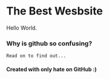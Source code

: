 
# The Best Wesbsite

<!DOCTYPE html>
<html lang="en">
<head>
    <meta charset="UTF-8">
    <meta name="viewport" content="width=device-width, initial-scale=1.0">
    <link rel="stylesheet" href="style.css">
</head>
<body>
   

 Hello World.
### Why is github so confusing? 
    Read on to find out...

    
   #### Created with only hate on GitHub :)
    

</body>
</html>


